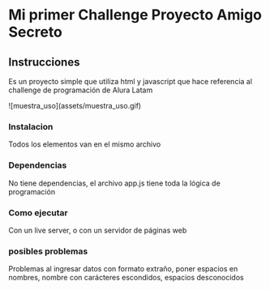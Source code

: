 <h1> Mi primer Challenge Proyecto Amigo Secreto</h1>

<h2> Instrucciones </h2>
<p> Es un proyecto simple que utiliza html y javascript que hace referencia al challenge de programación de Alura Latam</p>
![muestra_uso](assets/muestra_uso.gif)
<h3> Instalacion </h3>
<p> Todos los elementos van en el mismo archivo</p>
<h3> Dependencias </h3>
<p> No tiene dependencias, el archivo app.js tiene toda la lógica de programación </p>
<h3> Como ejecutar </h3>
<p> Con un live server, o con un servidor de páginas web </p>
<h3> posibles problemas </h3>
<p> Problemas al ingresar datos con formato extraño, poner espacios en nombres, nombre con carácteres escondidos, espacios desconocidos</p>


